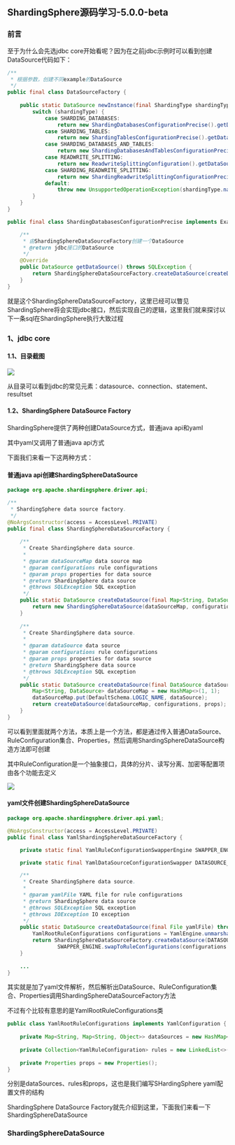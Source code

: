 ## ShardingSphere源码学习-5.0.0-beta

### 前言

至于为什么会先选jdbc core开始看呢？因为在之前jdbc示例时可以看到创建DataSource代码如下：

```java
/**
 * 根据参数，创建不同example的DataSource
 */
public final class DataSourceFactory {
    
    public static DataSource newInstance(final ShardingType shardingType) throws SQLException {
        switch (shardingType) {
            case SHARDING_DATABASES:
                return new ShardingDatabasesConfigurationPrecise().getDataSource();
            case SHARDING_TABLES:
                return new ShardingTablesConfigurationPrecise().getDataSource();
            case SHARDING_DATABASES_AND_TABLES:
                return new ShardingDatabasesAndTablesConfigurationPrecise().getDataSource();
            case READWRITE_SPLITTING:
                return new ReadwriteSplittingConfiguration().getDataSource();
            case SHARDING_READWRITE_SPLITTING:
                return new ShardingReadwriteSplittingConfigurationPrecise().getDataSource();
            default:
                throw new UnsupportedOperationException(shardingType.name());
        }
    }
}
```

```java
public final class ShardingDatabasesConfigurationPrecise implements ExampleConfiguration {

    /**
     * 由ShardingSphereDataSourceFactory创建一个DataSource
     * @return jdbc接口的DataSource
     */
    @Override
    public DataSource getDataSource() throws SQLException {
        return ShardingSphereDataSourceFactory.createDataSource(createDataSourceMap(), Collections.singleton(createShardingRuleConfiguration()), new Properties());
    }
}
```

就是这个ShardingSphereDataSourceFactory，这里已经可以瞥见ShardingSphere将会实现jdbc接口，然后实现自己的逻辑，这里我们就来探讨以下一条sql在ShardingSphere执行大致过程


### 1、jdbc core

#### 1.1、目录截图

![](https://sign-pic-1.oss-cn-shenzhen.aliyuncs.com/img/20210828165408.png)

从目录可以看到jdbc的常见元素：datasource、connection、statement、resultset


#### 1.2、ShardingSphere DataSource Factory

ShardingSphere提供了两种创建DataSource方式，普通java api和yaml

其中yaml又调用了普通java api方式

下面我们来看一下这两种方式：

#### 普通java api创建ShardingSphereDataSource

```java
package org.apache.shardingsphere.driver.api;

/**
 * ShardingSphere data source factory.
 */
@NoArgsConstructor(access = AccessLevel.PRIVATE)
public final class ShardingSphereDataSourceFactory {
    
    /**
     * Create ShardingSphere data source.
     *
     * @param dataSourceMap data source map
     * @param configurations rule configurations
     * @param props properties for data source
     * @return ShardingSphere data source
     * @throws SQLException SQL exception
     */
    public static DataSource createDataSource(final Map<String, DataSource> dataSourceMap, final Collection<RuleConfiguration> configurations, final Properties props) throws SQLException {
        return new ShardingSphereDataSource(dataSourceMap, configurations, props);
    }
    
    /**
     * Create ShardingSphere data source.
     *
     * @param dataSource data source
     * @param configurations rule configurations
     * @param props properties for data source
     * @return ShardingSphere data source
     * @throws SQLException SQL exception
     */
    public static DataSource createDataSource(final DataSource dataSource, final Collection<RuleConfiguration> configurations, final Properties props) throws SQLException {
        Map<String, DataSource> dataSourceMap = new HashMap<>(1, 1);
        dataSourceMap.put(DefaultSchema.LOGIC_NAME, dataSource);
        return createDataSource(dataSourceMap, configurations, props);
    }
}
```

可以看到里面就两个方法，本质上是一个方法，都是通过传入普通DataSource、RuleConfiguration集合、Properties，然后调用ShardingSphereDataSource构造方法即可创建

其中RuleConfiguration是一个抽象接口，具体的分片、读写分离、加密等配置项由各个功能去定义

![](https://sign-pic-1.oss-cn-shenzhen.aliyuncs.com/img/20210828180757.png)

#### yaml文件创建ShardingSphereDataSource

```java
package org.apache.shardingsphere.driver.api.yaml;

@NoArgsConstructor(access = AccessLevel.PRIVATE)
public final class YamlShardingSphereDataSourceFactory {

    private static final YamlRuleConfigurationSwapperEngine SWAPPER_ENGINE = new YamlRuleConfigurationSwapperEngine();

    private static final YamlDataSourceConfigurationSwapper DATASOURCE_SWAPPER = new YamlDataSourceConfigurationSwapper();

    /**
     * Create ShardingSphere data source.
     *
     * @param yamlFile YAML file for rule configurations
     * @return ShardingSphere data source
     * @throws SQLException SQL exception
     * @throws IOException IO exception
     */
    public static DataSource createDataSource(final File yamlFile) throws SQLException, IOException {
        YamlRootRuleConfigurations configurations = YamlEngine.unmarshal(yamlFile, YamlRootRuleConfigurations.class);
        return ShardingSphereDataSourceFactory.createDataSource(DATASOURCE_SWAPPER.swapToDataSources(configurations.getDataSources()),
                SWAPPER_ENGINE.swapToRuleConfigurations(configurations.getRules()), configurations.getProps());
    }
    
    ...
}
```

其实就是加了yaml文件解析，然后解析出DataSource、RuleConfiguration集合、Properties调用ShardingSphereDataSourceFactory方法

不过有个比较有意思的是YamlRootRuleConfigurations类

```java
public class YamlRootRuleConfigurations implements YamlConfiguration {
    
    private Map<String, Map<String, Object>> dataSources = new HashMap<>();
    
    private Collection<YamlRuleConfiguration> rules = new LinkedList<>();
    
    private Properties props = new Properties();
}
```

分别是dataSources、rules和props，这也是我们编写SHardingSphere yaml配置文件的结构

ShardingSphere DataSource Factory就先介绍到这里，下面我们来看一下ShardingSphereDataSource

### ShardingSphereDataSource

